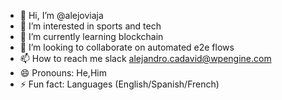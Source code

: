 - 👋 Hi, I’m @alejoviaja
- 👀 I’m interested in sports and tech
- 🌱 I’m currently learning blockchain
- 💞️ I’m looking to collaborate on automated e2e flows
- 📫 How to reach me slack alejandro.cadavid@wpengine.com
- 😄 Pronouns: He,Him
- ⚡ Fun fact: Languages (English/Spanish/French)

<!---
alejoviaja/alejoviaja is a ✨ special ✨ repository because its `README.md` (this file) appears on your GitHub profile.
You can click the Preview link to take a look at your changes.
--->
